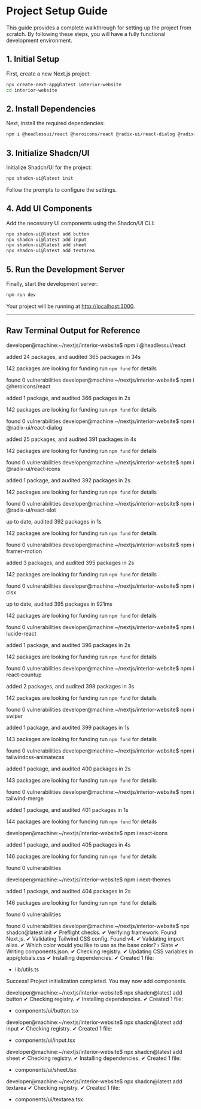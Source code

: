 # Project Setup Guide

This guide provides a complete walkthrough for setting up the project from scratch. By following these steps, you will have a fully functional development environment.

## 1. Initial Setup

First, create a new Next.js project:

```bash
npx create-next-app@latest interior-website
cd interior-website
```

## 2. Install Dependencies

Next, install the required dependencies:

```bash
npm i @headlessui/react @heroicons/react @radix-ui/react-dialog @radix-ui/react-icons @radix-ui/react-slot framer-motion clsx lucide-react react-countup swiper tailwindcss-animatecss tailwind-merge react-icons next-themes
```

## 3. Initialize Shadcn/UI

Initialize Shadcn/UI for the project:

```bash
npx shadcn-ui@latest init
```

Follow the prompts to configure the settings.

## 4. Add UI Components

Add the necessary UI components using the Shadcn/UI CLI:

```bash
npx shadcn-ui@latest add button
npx shadcn-ui@latest add input
npx shadcn-ui@latest add sheet
npx shadcn-ui@latest add textarea
```

## 5. Run the Development Server

Finally, start the development server:

```bash
npm run dev
```

Your project will be running at [http://localhost:3000](http://localhost:3000).

---

## Raw Terminal Output for Reference

developer@machine:~/nextjs/interior-website$ npm i @headlessui/react

added 24 packages, and audited 365 packages in 34s

142 packages are looking for funding
  run `npm fund` for details

found 0 vulnerabilities
developer@machine:~/nextjs/interior-website$ npm i @heroicons/react

added 1 package, and audited 366 packages in 2s

142 packages are looking for funding
  run `npm fund` for details

found 0 vulnerabilities
developer@machine:~/nextjs/interior-website$ npm i @radix-ui/react-dialog

added 25 packages, and audited 391 packages in 4s

142 packages are looking for funding
  run `npm fund` for details

found 0 vulnerabilities
developer@machine:~/nextjs/interior-website$ npm i @radix-ui/react-icons

added 1 package, and audited 392 packages in 2s

142 packages are looking for funding
  run `npm fund` for details

found 0 vulnerabilities
developer@machine:~/nextjs/interior-website$ npm i @radix-ui/react-slot

up to date, audited 392 packages in 1s

142 packages are looking for funding
  run `npm fund` for details

found 0 vulnerabilities
developer@machine:~/nextjs/interior-website$ npm i framer-motion

added 3 packages, and audited 395 packages in 2s

142 packages are looking for funding
  run `npm fund` for details

found 0 vulnerabilities
developer@machine:~/nextjs/interior-website$ npm i clsx

up to date, audited 395 packages in 921ms

142 packages are looking for funding
  run `npm fund` for details

found 0 vulnerabilities
developer@machine:~/nextjs/interior-website$ npm i lucide-react

added 1 package, and audited 396 packages in 2s

142 packages are looking for funding
  run `npm fund` for details

found 0 vulnerabilities
developer@machine:~/nextjs/interior-website$ npm i react-countup

added 2 packages, and audited 398 packages in 3s

142 packages are looking for funding
  run `npm fund` for details

found 0 vulnerabilities
developer@machine:~/nextjs/interior-website$ npm i swiper

added 1 package, and audited 399 packages in 1s

143 packages are looking for funding
  run `npm fund` for details

found 0 vulnerabilities
developer@machine:~/nextjs/interior-website$ npm i tailwindcss-animatecss

added 1 package, and audited 400 packages in 2s

143 packages are looking for funding
  run `npm fund` for details

found 0 vulnerabilities
developer@machine:~/nextjs/interior-website$ npm i tailwind-merge

added 1 package, and audited 401 packages in 1s

144 packages are looking for funding
  run `npm fund` for details

developer@machine:~/nextjs/interior-website$ npm i react-icons

added 1 package, and audited 405 packages in 4s

146 packages are looking for funding
  run `npm fund` for details

found 0 vulnerabilities

developer@machine:~/nextjs/interior-website$ npm i next-themes

added 1 package, and audited 404 packages in 2s

146 packages are looking for funding
  run `npm fund` for details

found 0 vulnerabilities

found 0 vulnerabilities
developer@machine:~/nextjs/interior-website$ npx shadcn@latest init
✔ Preflight checks.
✔ Verifying framework. Found Next.js.
✔ Validating Tailwind CSS config. Found v4.
✔ Validating import alias.
✔ Which color would you like to use as the base color? › Slate
✔ Writing components.json.
✔ Checking registry.
✔ Updating CSS variables in app/globals.css
✔ Installing dependencies.
✔ Created 1 file:
  - lib/utils.ts

Success! Project initialization completed.
You may now add components.

developer@machine:~/nextjs/interior-website$ npx shadcn@latest add button
✔ Checking registry.
✔ Installing dependencies.
✔ Created 1 file:
  - components/ui/button.tsx

developer@machine:~/nextjs/interior-website$ npx shadcn@latest add input
✔ Checking registry.
✔ Created 1 file:
  - components/ui/input.tsx

developer@machine:~/nextjs/interior-website$ npx shadcn@latest add sheet
✔ Checking registry.
✔ Installing dependencies.
✔ Created 1 file:
  - components/ui/sheet.tsx

developer@machine:~/nextjs/interior-website$ npx shadcn@latest add textarea
✔ Checking registry.
✔ Created 1 file:
  - components/ui/textarea.tsx

